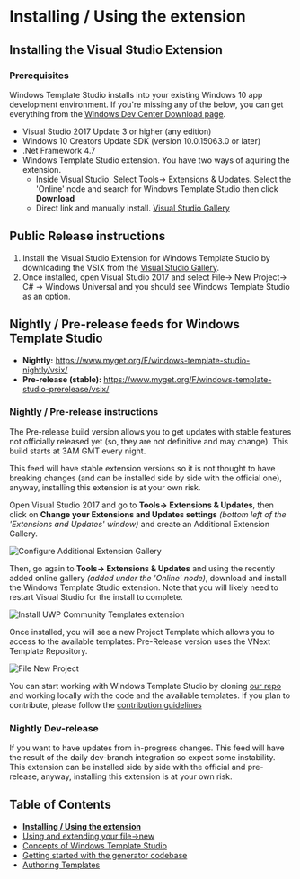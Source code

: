# Installing / Using the extension

## Installing the Visual Studio Extension

### Prerequisites

Windows Template Studio installs into your existing Windows 10 app development environment. If you're missing any of the below, you can get everything from the [Windows Dev Center Download page](https://developer.microsoft.com/en-us/windows/downloads).

* Visual Studio 2017 Update 3 or higher (any edition)
* Windows 10 Creators Update SDK (version 10.0.15063.0 or later)
* .Net Framework 4.7
* Windows Template Studio extension.  You have two ways of aquiring the extension.
   * Inside Visual Studio. Select Tools→ Extensions & Updates.  Select the 'Online' node and search for Windows Template Studio then click **Download**
   * Direct link and manually install.  [Visual Studio Gallery](https://marketplace.visualstudio.com/items?itemName=WASTeamAccount.WindowsTemplateStudio)
   
## Public Release instructions

1. Install the Visual Studio Extension for Windows Template Studio by downloading the VSIX from the [Visual Studio Gallery](https://marketplace.visualstudio.com/items?itemName=WASTeamAccount.WindowsTemplateStudio).
1. Once installed, open Visual Studio 2017 and select File→ New Project→ C# → Windows Universal and you should see Windows Template Studio as an option.

## Nightly / Pre-release feeds for Windows Template Studio

* **Nightly:** <https://www.myget.org/F/windows-template-studio-nightly/vsix/>
* **Pre-release (stable):** <https://www.myget.org/F/windows-template-studio-prerelease/vsix/>

### Nightly / Pre-release instructions

The Pre-release build version allows you to get updates with stable features not officially released yet (so, they are not definitive and may change).  This build starts at 3AM GMT every night.

This feed will have stable extension versions so it is not thought to have breaking changes (and can be installed side by side with the official one), anyway, installing this extension is at your own risk.

Open Visual Studio 2017 and go to **Tools→ Extensions & Updates**, then click on **Change your Extensions and Updates settings** *(bottom left of the 'Extensions and Updates' window)* and create an Additional Extension Gallery.

![Configure Additional Extension Gallery](resources/vsix/configurefeed.PNG)

Then, go again to **Tools→ Extensions & Updates** and using the recently added online gallery *(added under the 'Online' node)*, download and install the Windows Template Studio extension. Note that you will likely need to restart Visual Studio for the install to complete.

![Install UWP Community Templates extension](resources/vsix/onlinefeed.PNG)

Once installed, you will see a new Project Template which allows you to access to the available templates: Pre-Release version uses the VNext Template Repository.

![File New Project](resources/vsix/fileNew.PNG)

You can start working with Windows Template Studio by cloning [our repo](https://github.com/Microsoft/WindowsTemplateStudio) and working locally with the code and the available templates.  If you plan to contribute, please follow the [contribution guidelines](../CONTRIBUTING.md)

### Nightly Dev-release

If you want to have updates from in-progress changes.  This feed will have the result of the daily dev-branch integration so expect some instability. This extension can be installed side by side with the official and pre-release, anyway, installing this extension is at your own risk.

## Table of Contents

* [**Installing / Using the extension**](getting-started-extension.md)
* [Using and extending your file->new](getting-started-endusers.md)
* [Concepts of Windows Template Studio](readme.md)
* [Getting started with the generator codebase](getting-started-developers.md)
* [Authoring Templates](templates.md)
